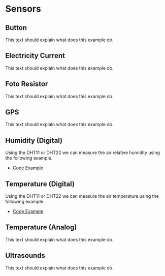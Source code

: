 # Sensors
## Button
This text should explain what does this example do.

## Electricity Current
This text should explain what does this example do.

## Foto Resistor
This text should explain what does this example do.

## GPS
This text should explain what does this example do.

## Humidity (Digital)
Using the DHT11 or DHT22 we can measure the air relative humidity using the following example.
* [Code Example](/humidity_digital/humidity_digital.ino)

## Temperature (Digital)
Using the DHT11 or DHT22 we can measure the air temperature using the following example.
* [Code Example](/temperature_digital/temperature_digital.ino)

## Temperature (Analog)
This text should explain what does this example do.

## Ultrasounds
This text should explain what does this example do.